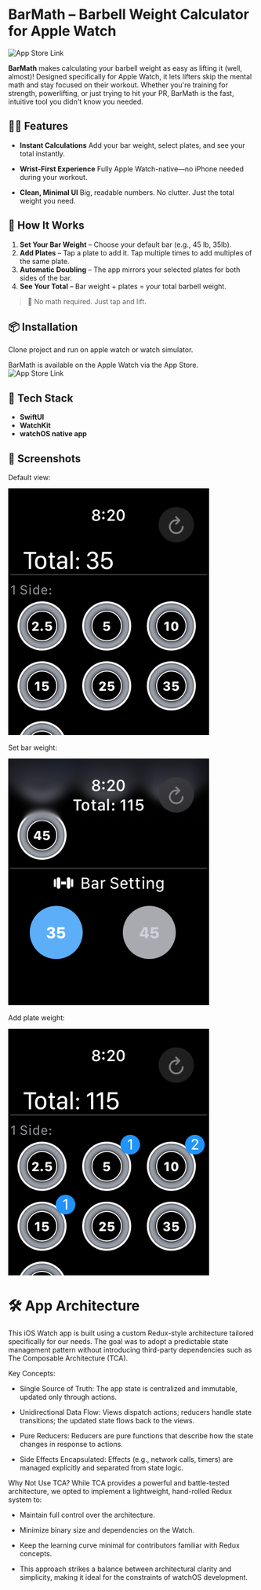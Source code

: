 # BarMath – Barbell Weight Calculator for Apple Watch

![App Store Link](https://apps.apple.com/us/app/barmath/id6737529139)

**BarMath** makes calculating your barbell weight as easy as lifting it (well, almost)! Designed specifically for Apple Watch, it lets lifters skip the mental math and stay focused on their workout. Whether you're training for strength, powerlifting, or just trying to hit your PR, BarMath is the fast, intuitive tool you didn't know you needed.

## 🏋️‍♂️ Features

* **Instant Calculations**
  Add your bar weight, select plates, and see your total instantly.

* **Wrist-First Experience**
  Fully Apple Watch-native—no iPhone needed during your workout.

* **Clean, Minimal UI**
  Big, readable numbers. No clutter. Just the total weight you need.

## 📲 How It Works

1. **Set Your Bar Weight** – Choose your default bar (e.g., 45 lb, 35lb).
2. **Add Plates** – Tap a plate to add it. Tap multiple times to add multiples of the same plate.
3. **Automatic Doubling** – The app mirrors your selected plates for both sides of the bar.
4. **See Your Total** – Bar weight + plates = your total barbell weight.

> 🧠 No math required. Just tap and lift.

## 📦 Installation

Clone project and run on apple watch or watch simulator.

BarMath is available on the Apple Watch via the App Store.
![App Store Link](https://apps.apple.com/us/app/barmath/id6737529139)

## 🧰 Tech Stack

* **SwiftUI**
* **WatchKit**
* **watchOS native app**

## 📸 Screenshots
Default view:

![BarMath Screenshot](images/Default.png)

Set bar weight:

![BarMath Screenshot](images/barset.png)

Add plate weight:

![BarMath Screenshot](images/badge.png)


# 🛠️ App Architecture

This iOS Watch app is built using a custom Redux-style architecture tailored specifically for our needs. The goal was to adopt a predictable state management pattern without introducing third-party dependencies such as The Composable Architecture (TCA).

Key Concepts:
* Single Source of Truth: The app state is centralized and immutable, updated only through actions.

* Unidirectional Data Flow: Views dispatch actions; reducers handle state transitions; the updated state flows back to the views.

* Pure Reducers: Reducers are pure functions that describe how the state changes in response to actions.

* Side Effects Encapsulated: Effects (e.g., network calls, timers) are managed explicitly and separated from state logic.

Why Not Use TCA?
While TCA provides a powerful and battle-tested architecture, we opted to implement a lightweight, hand-rolled Redux system to:

* Maintain full control over the architecture.

* Minimize binary size and dependencies on the Watch.

* Keep the learning curve minimal for contributors familiar with Redux concepts.

* This approach strikes a balance between architectural clarity and simplicity, making it ideal for the constraints of watchOS development.










